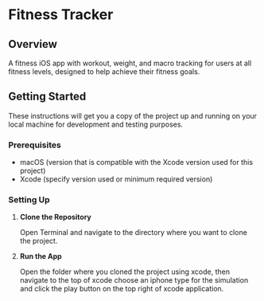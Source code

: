 # Fitness Tracker

## Overview

A fitness iOS app with workout, weight, and macro tracking for users at all fitness levels, designed to help achieve their fitness goals.

## Getting Started

These instructions will get you a copy of the project up and running on your local machine for development and testing purposes.

### Prerequisites

- macOS (version that is compatible with the Xcode version used for this project)
- Xcode (specify version used or minimum required version)

### Setting Up

1. **Clone the Repository**

   Open Terminal and navigate to the directory where you want to clone the project.

2. **Run the App**
  
   Open the folder where you cloned the project using xcode, then navigate to the top of xcode choose an iphone type for the simulation and click the play button on the top right of xcode application.
